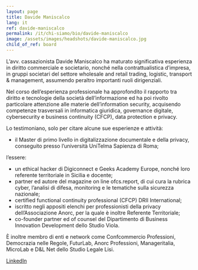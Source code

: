 ```yaml
---
layout: page
title: Davide Maniscalco
lang: it
ref: davide-maniscalco
permalink: /it/chi-siamo/bio/davide-maniscalco
image: /assets/images/headshots/davide-maniscalco.jpg
child_of_ref: board
---
```


L’avv. cassazionista Davide Maniscalco ha maturato significativa esperienza in diritto commerciale e societario, nonché nella contrattualistica d’impresa, in gruppi societari del settore wholesale and retail trading, logistic, transport & management, assumendo peraltro importanti ruoli dirigenziali.

Nel corso dell’esperienza professionale ha approfondito il rapporto tra diritto e tecnologie della società dell’informazione ed ha poi rivolto particolare attenzione alle materie dell’information security, acquisendo competenze trasversali in informatica giuridica, governance digitale, cybersecurity e business continuity (CFCP), data protection e privacy.

Lo testimoniano, solo per citare alcune sue esperienze e attività:

- il Master di primo livello in digitalizzazione documentale e della privacy, conseguito
presso l’università UniTelma Sapienza di Roma;

l’essere:

- un ethical hacker di Digiconnect e Geeks Academy Europe, nonché loro referente territoriale in Sicilia e docente;
- partner ed autore del magazine on line ofcs.report, di cui cura la rubrica cyber, l’analisi di difesa, monitoring e le tematiche sulla sicurezza nazionale;
- certified functional continuity professional (CFCP) DRII International;
- iscritto negli appositi elenchi per professionisti della privacy dell’Associazione Anorc, per la quale è inoltre Referente Territoriale;
- co-founder partner ed of counsel del Dipartimento di Business Innovation Development dello Studio Viola.

È inoltre membro di enti e network come Confcommercio Professioni, Democrazia nelle Regole, FuturLab, Anorc Professioni, Manageritalia, MicroLab e D&L Net dello Studio Legale Lisi.

[LinkedIn](https://www.linkedin.com/in/davide-maniscalco-🇮🇹🇪🇺-6512aa66)
